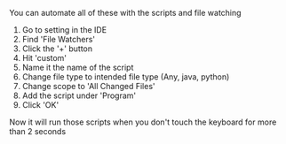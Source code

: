
You can automate all of these with the scripts and file watching

1. Go to setting in the IDE
2. Find 'File Watchers'
3. Click the '+' button
4. Hit 'custom'
5. Name it the name of the script
6. Change file type to intended file type (Any, java, python)
7. Change scope to 'All Changed Files'
8. Add the script under 'Program'
9. Click 'OK'

Now it will run those scripts when you don't touch the keyboard for more than 2 seconds
